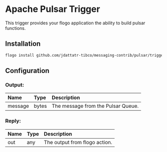 
# Apache Pulsar Trigger
This trigger provides your flogo application the ability to build pulsar functions.

## Installation

```bash
flogo install github.com/jdattatr-tibco/messaging-contrib/pulsar/trigger/function
```
## Configuration

### Output:
| Name        | Type   | Description
|:---         | :---   | :---        
| message     | bytes  | The message from the Pulsar Queue.

### Reply:
| Name        | Type   | Description
|:---         | :---   | :---        
| out         | any    | The output from flogo action.